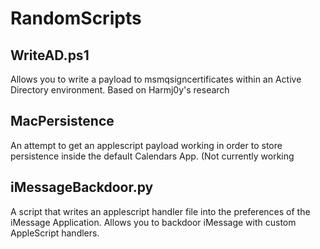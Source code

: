 # RandomScripts

<h2>WriteAD.ps1</h2>
<p>Allows you to write a payload to msmqsigncertificates within an Active Directory environment. Based on Harmj0y's research</p>

<h2>MacPersistence</h2>
<p>An attempt to get an applescript payload working in order to store persistence inside the default Calendars App. (Not currently working</p>

<h2>iMessageBackdoor.py</h2>
<p>A script that writes an applescript handler file into the preferences of the iMessage Application. Allows you to backdoor iMessage with custom AppleScript handlers.</p>
